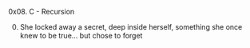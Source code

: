 0x08. C - Recursion

0. She locked away a secret, deep inside herself, something she once knew to be true... but chose to forget

